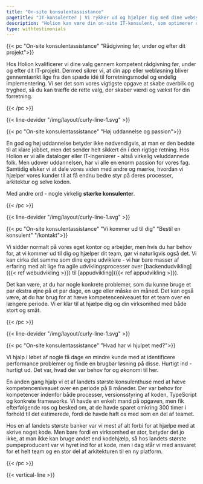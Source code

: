 ```yaml
---
title: "On-site konsulentassistance"
pagetitle: "IT-konsulenter | Vi rykker ud og hjælper dig med dine websystemer"
description: "Holion kan være din on-site IT-konsulent, som optimerer og videreudvikler din virksomheds websystemer og software. Læs mere om os her."
type: withtestimonials
---
```



{{< pc "On-site konsulentassistance" "Rådgivning før, under og efter dit projekt">}}

Hos Holion kvalificerer vi dine valg gennem kompetent rådgivning før, under og efter dit IT-projekt. Dermed sikrer vi, at din app eller webløsning bliver gennemtænkt lige fra den spæde idé til forretningsmodel og endelig implementering. Vi ser det som vores vigtigste opgave at skabe overblik og tryghed, så du kan træffe de rette valg, der skaber værdi og vækst for din forretning. 

{{< /pc >}}

{{< line-devider "/img/layout/curly-line-1.svg" >}}

{{< pc "On-site konsulentassistance" "Høj uddannelse og passion">}}

En god og høj uddannelse betyder ikke nødvendigvis, at man er den bedste til at klare jobbet, men det sender helt sikkert én i den rigtige retning. Hos Holion er vi alle dataloger eller IT-ingeniører - altså virkelig veluddannede folk. Men udover uddannelsen, har vi alle en enorm passion for vores fag. Samtidig elsker vi at dele vores viden med andre og mærke, hvordan vi hjælper vores kunder til at få endnu bedre styr på deres processer, arkitektur og selve koden.

Med andre ord - nogle virkelig **stærke konsulenter**.

{{< /pc >}}

{{< line-devider "/img/layout/curly-line-1.svg" >}}

{{< pc "On-site konsulentassistance" "Vi kommer ud til dig" "Bestil en konsulent" "/kontakt">}}


Vi sidder normalt på vores eget kontor og arbejder, men hvis du har behov for, at vi kommer ud til dig og hjælper dit team, gør vi naturligvis også det. Vi kan cirka det samme som dine egne udviklere - vi har bare masser af erfaring med alt lige fra agile udviklingsprocesser over [backendudvikling]({{< ref webudvikling >}}) til [appudvikling]({{< ref appudvikling >}}). 

Det kan være, at du har nogle konkrete problemer, som du kunne bruge et par ekstra øjne på et par dage, en uge eller måske en måned. Det kan også være, at du har brug for at hæve kompetenceniveauet for et team over en længere periode. Vi er klar til at hjælpe dig og din virksomhed med både stort og småt.

{{< /pc >}}

{{< line-devider "/img/layout/curly-line-1.svg" >}}

{{< pc "On-site konsulentassistance" "Hvad har vi hjulpet med?">}}

Vi hjalp i løbet af nogle få dage en mindre kunde med at identificere performance problemer og finde en brugbar løsning på disse. Hurtigt ind - hurtigt ud. Det var, hvad der var behov for og økonomi til her.

En anden gang hjalp vi et af landets største konsulenthuse med at hæve kompetenceniveauet over en periode på 8 måneder. Der var behov for kompetencer indenfor både processer, versionsstyring af koden, TypeScript og konkrete frameworks. Vi havde en enkelt mand på opgaven, men fik efterfølgende ros og besked om, at de havde sparet omkring 300 timer i forhold til det estimerede, fordi de havde haft os med som en del af teamet.

Hos en af landets største banker var vi mest af alt forbi for at hjælpe med at skrive noget kode. Men bare fordi en virksomhed er stor, betyder det jo ikke, at man ikke kan bruge andet end kodehjælp, så hos landets største pumpeproducent var vi hyret ind for at kode, men i dag står vi med ansvaret for et helt team og en stor del af arkitekturen til en ny platform.

<!-- {{< cta "/cases" >}}Læs mere om udvalgte cases{{< /cta >}} -->
{{< /pc >}}

{{< vertical-line >}}

<!-- ## Hvordan kan Holion hjælpe dig?
Vil du vide mere om, hvordan vi kan hjælpe dig med kompetent og omkostningseffektiv konsulentassistance til dine IT-projekter, er du altid meget velkommen til at [kontakte os]({{< ref contact >}}), så vi kan få dig og dit team godt videre.

{{< cta "/kontakt" >}}Kontakt Holion{{< /cta >}} -->
